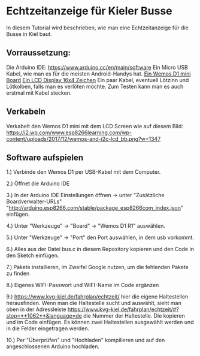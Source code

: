 # Echtzeitanzeige für Kieler Busse

In diesem Tutorial wird beschrieben, wie man eine Echtzeitanzeige für die Busse in Kiel baut.

## Vorraussetzung:
Die Arduino IDE: https://www.arduino.cc/en/main/software
Ein Micro USB Kabel, wie man es für die meisten Android-Handys hat.
[Ein Wemos D1 mini Board](https://www.amazon.de/Ferrell-D1-Mini-ESP8266-NodeMcu/dp/B00A3PHBB8/ref=asc_df_B00A3PHBB8/?tag=googshopde-21&linkCode=df0&hvadid=309904068239&hvpos=1o1&hvnetw=g&hvrand=5184402880504239967&hvpone=&hvptwo=&hvqmt=&hvdev=c&hvdvcmdl=&hvlocint=&hvlocphy=9060698&hvtargid=pla-562155174651&psc=1&th=1&psc=1&tag=&ref=&adgrpid=67371909331&hvpone=&hvptwo=&hvadid=309904068239&hvpos=1o1&hvnetw=g&hvrand=5184402880504239967&hvqmt=&hvdev=c&hvdvcmdl=&hvlocint=&hvlocphy=9060698&hvtargid=pla-562155174651)
[Ein LCD Display 16x4 Zeichen](https://www.amazon.de/SunFounder-Interface-Backlight-Raspberry-MEGA2560/dp/B07MZ2JQ5V/ref=pd_sbs_147_t_1/258-3447105-5599544?_encoding=UTF8&pd_rd_i=B07MZ2JQ5V&pd_rd_r=cb467a2c-a391-4997-8977-37b359cd7347&pd_rd_w=L30VE&pd_rd_wg=PN0za&pf_rd_p=a2f6bca6-dcb1-4822-8e28-66b64b37970e&pf_rd_r=229BJ95GYK8PBXCZHBRA&psc=1&refRID=229BJ95GYK8PBXCZHBRA)
Ein paar Kabel, eventuell Lötzinn und Lötkolben, falls man es verlöten möchte. Zum Testen kann man es auch erstmal mit Kabel stecken.

## Verkabeln
Verkabelt den Wemos D1 mini mit dem LCD Screen wie auf diesem Bild: https://i2.wp.com/www.esp8266learning.com/wp-content/uploads/2017/12/wemos-and-i2c-lcd_bb.png?w=1347

## Software aufspielen
1.) Verbinde den Wemos D1 per USB-Kabel mit dem Computer.

2.) Öffnet die Arduino IDE

3.) In der Arduino IDE Einstellungen öffnen -> unter "Zusätzliche Boardverwalter-URLs" "http://arduino.esp8266.com/stable/package_esp8266com_index.json" einfügen.

4.) Unter "Werkzeuge" -> "Board" -> "Wemos D1 R1" auswählen.

5.) Unter "Werkzeuge" -> "Port" den Port auswählen, in dem usb vorkommt.

6.) Alles aus der Datei bus.c in diesem Repository kopieren und den Code in den Sketch einfügen.

7.) Pakete installieren, im Zweifel Google nutzen, um die fehlenden Pakete zu finden

8.) Eigenes WIFI-Passwort und WIFI-Name im Code ergänzen

9.) https://www.kvg-kiel.de/fahrplan/echtzeit/ hier die eigene Haltestellen herausfinden. Wenn man die Haltestelle sucht und auswählt, sieht man oben in der Adressleiste https://www.kvg-kiel.de/fahrplan/echtzeit/#?stop=**1062**&language=de die Nummer der Haltestelle. Die kopieren und im Code einfügen. Es können zwei Haltestellen ausgewählt werden und in die Felder eingetragen werden.

10.) Per "Überprüfen" und "Hochladen" kompilieren und auf den angeschlossenen Arduino hochladen.
